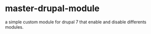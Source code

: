 # master-drupal-module
a simple custom module for drupal 7 that enable and disable differents modules. 
